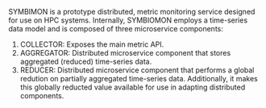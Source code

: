SYMBIMON is a prototype distributed, metric monitoring service designed
for use on HPC systems. Internally, SYMBIOMON employs a time-series
data model and is composed of three microservice components:
1. COLLECTOR: Exposes the main metric API.
2. AGGREGATOR: Distributed microservice component that stores aggregated (reduced) time-series data.
3. REDUCER: Distributed microservice component that performs a global redution on partially aggregated time-series data.
   Additionally, it makes this globally reducted value available for use in adapting distributed components.
